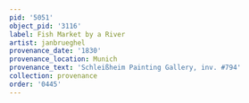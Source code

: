```yaml
---
pid: '5051'
object_pid: '3116'
label: Fish Market by a River
artist: janbrueghel
provenance_date: '1830'
provenance_location: Munich
provenance_text: 'Schleißheim Painting Gallery, inv. #794'
collection: provenance
order: '0445'
---
```

